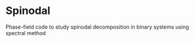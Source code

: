 # Spinodal
Phase-field code to study spinodal decomposition in binary systems using spectral method
